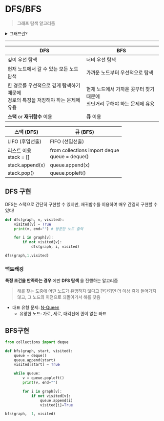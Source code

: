 # DFS/BFS
> 그래프 탐색 알고리즘

<details>
<summary>그래프란?</summary>
<div markdown="1">       
- node와 그 node를 연결하는 edge로 이루어진 자료구조  

-__트리__ 도 방향성이 있는 비순환 그래프이며, 부모-자식 관계가 있는 계층 모델

</div>
</details>

* * *
|DFS|BFS|
|---|---|
|깊이 우선 탐색|너비 우선 탐색|
|현재 노드에서 갈 수 있는 모든 노드 탐색|가까운 노드부터 우선적으로 탐색|
|한 경로를 우선적으로 깊게 탐색하기 때문에 <br> 경로의 특징을 저장해야 하는 문제에 유용|현재 노드에서 가까운 곳부터 찾기 때문에 <br> 최단거리 구해야 하는 문제에 유용|
|__스택__ or __재귀함수__ 이용|__큐__ 이용|

|스택 (DFS)|큐 (BFS)|
|---|---|
|LIFO (후입선출)|FIFO (선입선출)|
|리스트 이용 <br> stack = []|from collections import deque <br> queue = deque()|
|stack.append(x)|queue.append(x)|
|stack.pop()|queue.popleft()|



## DFS 구현

DFS는 스택으로 간단히 구현할 수 있지만, 재귀함수를 이용하여 매우 간결히 구현할 수 있다!

```python
def dfs(graph, v, visited):
    visited[v] = True
    print(v, end="") # 방문한 노드 출력

    for i in graph[v]:
        if not visited[v]:
            dfs(graph, i, visited)

dfs(graph,1,visited)
```   

### 백트래킹
__특정 조건을 만족하는 경우__ 에만  __DFS 탐색__ 을 진행하는 알고리즘
> 해를 찾는 도중에 어떤 노드가 유망하지 않다고 판단되면 더 이상 깊게 들어가지 않고, 그 노드의 이전으로 되돌아가서 해를 찾음


* 대표 유형 문제: [N-Queen](https://www.acmicpc.net/problem/9663)
  * 유망한 노드: 가로, 세로, 대각선에 퀸이 없는 좌표 

## BFS구현

```python
from collections import deque

def bfs(graph, start, visited):
    queue = deque()
    queue.append(start)
    visited[start] = True

    while queue:
        v = queue.popleft()
        print(v, end="")

        for i in graph[v]:
            if not visited[v]:
                queue.append(i)
                visited[i]=True

bfs(graph,  1, visited)
```   